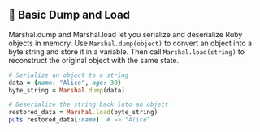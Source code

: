 ## 🧱 Basic Dump and Load

Marshal.dump and Marshal.load let you serialize and deserialize Ruby objects in memory. Use `Marshal.dump(object)` to convert an object into a byte string and store it in a variable. Then call `Marshal.load(string)` to reconstruct the original object with the same state.

```ruby
# Serialize an object to a string
data = {name: "Alice", age: 30}
byte_string = Marshal.dump(data)

# Deserialize the string back into an object
restored_data = Marshal.load(byte_string)
puts restored_data[:name]  # => "Alice"
```